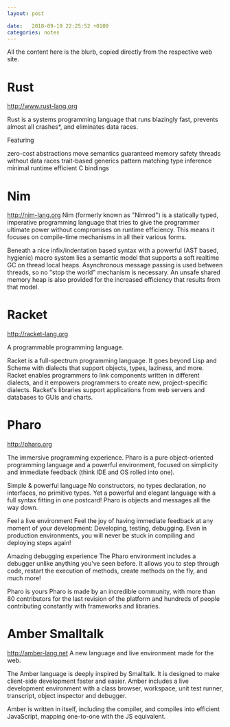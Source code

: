 ```yaml
---
layout: post

date:   2018-09-19 22:25:52 +0100
categories: notes
---
```

All the content here is the blurb, copied directly from the respective
web site.

Rust
====

<http://www.rust-lang.org>

Rust is a systems programming language that runs blazingly fast,
prevents almost all crashes\*, and eliminates data races.

Featuring

zero-cost abstractions move semantics guaranteed memory safety threads
without data races trait-based generics pattern matching type inference
minimal runtime efficient C bindings

Nim
===

<http://nim-lang.org> Nim (formerly known as \"Nimrod\") is a statically
typed, imperative programming language that tries to give the programmer
ultimate power without compromises on runtime efficiency. This means it
focuses on compile-time mechanisms in all their various forms.

Beneath a nice infix/indentation based syntax with a powerful (AST
based, hygienic) macro system lies a semantic model that supports a soft
realtime GC on thread local heaps. Asynchronous message passing is used
between threads, so no \"stop the world\" mechanism is necessary. An
unsafe shared memory heap is also provided for the increased efficiency
that results from that model.

Racket
======

<http://racket-lang.org>

A programmable programming language.

Racket is a full-spectrum programming language. It goes beyond Lisp and
Scheme with dialects that support objects, types, laziness, and more.
Racket enables programmers to link components written in different
dialects, and it empowers programmers to create new, project-specific
dialects. Racket's libraries support applications from web servers and
databases to GUIs and charts.

Pharo
=====

<http://pharo.org>

The immersive programming experience. Pharo is a pure object-oriented
programming language and a powerful environment, focused on simplicity
and immediate feedback (think IDE and OS rolled into one).

Simple & powerful language No constructors, no types declaration, no
interfaces, no primitive types. Yet a powerful and elegant language with
a full syntax fitting in one postcard! Pharo is objects and messages all
the way down.

Feel a live environment Feel the joy of having immediate feedback at any
moment of your development: Developing, testing, debugging. Even in
production environments, you will never be stuck in compiling and
deploying steps again!

Amazing debugging experience The Pharo environment includes a debugger
unlike anything you've seen before. It allows you to step through code,
restart the execution of methods, create methods on the fly, and much
more!

Pharo is yours Pharo is made by an incredible community, with more than
80 contributors for the last revision of the platform and hundreds of
people contributing constantly with frameworks and libraries.

Amber Smalltalk
===============

<http://amber-lang.net> A new language and live environment made for the
web.

The Amber language is deeply inspired by Smalltalk. It is designed to
make client-side development faster and easier. Amber includes a live
development environment with a class browser, workspace, unit test
runner, transcript, object inspector and debugger.

Amber is written in itself, including the compiler, and compiles into
efficient JavaScript, mapping one-to-one with the JS equivalent.
